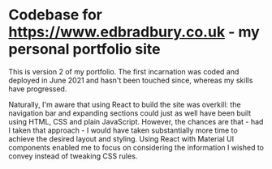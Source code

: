 # Codebase for https://www.edbradbury.co.uk - my personal portfolio site

This is version 2 of my portfolio. The first incarnation was coded and deployed in June 2021 and hasn't been touched since, whereas my skills have progressed.

Naturally, I'm aware that using React to build the site was overkill: the navigation bar and expanding sections could just as well have been built using HTML, CSS and plain JavaScript. However, the chances are that - had I taken that approach - I would have taken substantially more time to achieve the desired layout and styling. Using React with Material UI components enabled me to focus on considering the information I wished to convey instead of tweaking CSS rules.